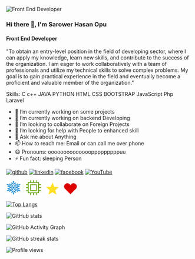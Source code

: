 ![Front End Developer]([https://media.licdn.com/dms/image/C4E16AQFIgz1SjO-JSA/profile-displaybackgroundimage-shrink_350_1400/0/1652757255379?e=1681344000&v=beta&t=vDGjHKgkTzUK4VZOQEVsWYFCwiGF3rRCqwFyiEijQ_w](https://camo.githubusercontent.com/c1dcb74cc1c1835b1d716f5051499a2814c683c806b15f04b0eba492863703e9/68747470733a2f2f63646e2e6472696262626c652e636f6d2f75736572732f3733303730332f73637265656e73686f74732f363538313234332f6176656e746f2e676966))
### Hi there 👋, I'm Sarower Hasan Opu
#### Front End Developer
"To obtain an entry-level position in the field of developing sector, where I can apply my knowledge, learn new skills, and contribute to the success of the organization. I am eager to work collaboratively with a team of professionals and utilize my technical skills to solve complex problems. My goal is to gain practical experience in the field and eventually become a proficient and valuable member of the organization."

Skills: 
C
c++
JAVA
PYTHON
HTML
CSS
BOOTSTRAP
JavaScript
Php
Laravel 


- 🔭 I’m currently working on some projects 
- 🌱 I’m currently working on backend Developing 
- 👯 I’m looking to collaborate on Foreign Projects 
- 🤔 I’m looking for help with People to enhanced skill 
- 💬 Ask me about Anything 
- 📫 How to reach me: Email or can call me over phone 
- 😄 Pronouns: oooooooooooooopppppppppuu 
- ⚡ Fun fact: sleeping Person 


[<img src='[https://cdn.jsdelivr.net/npm/simple-icons@3.0.1/icons/github.svg](https://camo.githubusercontent.com/c1dcb74cc1c1835b1d716f5051499a2814c683c806b15f04b0eba492863703e9/68747470733a2f2f63646e2e6472696262626c652e636f6d2f75736572732f3733303730332f73637265656e73686f74732f363538313234332f6176656e746f2e676966)' alt='github' height='40'>](https://github.com/https://github.com/sarower)  [<img src='https://cdn.jsdelivr.net/npm/simple-icons@3.0.1/icons/linkedin.svg' alt='linkedin' height='40'>](https://www.linkedin.com/in/https://www.linkedin.com/in/saroweropu//)  [<img src='https://cdn.jsdelivr.net/npm/simple-icons@3.0.1/icons/facebook.svg' alt='facebook' height='40'>](https://www.facebook.com/https://www.facebook.com/sarowerhasanopu/)  [<img src='https://cdn.jsdelivr.net/npm/simple-icons@3.0.1/icons/youtube.svg' alt='YouTube' height='40'>](https://www.youtube.com/channel/@sarowerhasanopu5654)  

<a href='https://archiveprogram.github.com/'><img src='https://raw.githubusercontent.com/acervenky/animated-github-badges/master/assets/acbadge.gif' width='40' height='40'></a> <a href='https://docs.github.com/en/developers'><img src='https://raw.githubusercontent.com/acervenky/animated-github-badges/master/assets/devbadge.gif' width='40' height='40'></a> <a href='https://stars.github.com/'><img src='https://raw.githubusercontent.com/acervenky/animated-github-badges/master/assets/starbadge.gif' width='35' height='35'></a> <a href='https://docs.github.com/en/github/supporting-the-open-source-community-with-github-sponsors'><img src='https://raw.githubusercontent.com/acervenky/animated-github-badges/master/assets/sponsorbadge.gif' width='35' height='35'></a> 

[![Top Langs](https://github-readme-stats.vercel.app/api/top-langs/?username=https://github.com/sarower)](https://github.com/anuraghazra/github-readme-stats)

![GitHub stats](https://github-readme-stats.vercel.app/api?username=https://github.com/sarower&show_icons=true)  

![GitHub Activity Graph](https://activity-graph.herokuapp.com/graph?username=https://github.com/sarower)  

![GitHub streak stats](https://streak-stats.demolab.com/?user=https://github.com/sarower)  

![Profile views](https://gpvc.arturio.dev/https://github.com/sarower)  
